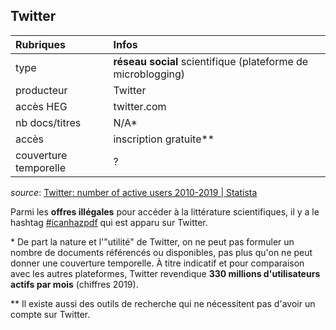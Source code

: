 ## Twitter

| Rubriques | Infos |
| :-------- | :---- |
| type | **réseau social** scientifique (plateforme de microblogging) |
| producteur | Twitter |
| accès HEG | twitter.com |
| nb docs/titres | N/A\* |
| accès | inscription gratuite\** |
| couverture temporelle | ? |

*source*: [Twitter: number of active users 2010-2019 | Statista](https://www.statista.com/statistics/282087/number-of-monthly-active-twitter-users/)

Parmi les **offres illégales** pour accéder à la littérature scientifiques, il y a le hashtag [#icanhazpdf](https://twitter.com/search?f=tweets&vertical=default&q=%23icanhazpdf) qui est apparu sur Twitter.

\* De part la nature et l'"utilité" de Twitter, on ne peut pas formuler un nombre de documents référencés ou disponibles, pas plus qu'on ne peut donner une couverture temporelle. À titre indicatif et pour comparaison avec les autres plateformes, Twitter revendique **330 millions d'utilisateurs actifs par mois** (chiffres 2019).   

\** Il existe aussi des outils de recherche qui ne nécessitent pas d'avoir un compte sur Twitter.
